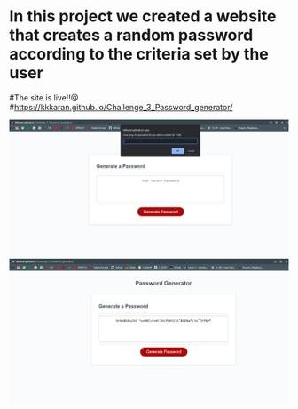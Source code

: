 # In this project we created a website that creates a random password according to the criteria set by the user
 #The site is live!!@
#https://kkkaran.github.io/Challenge_3_Password_generator/

![](assets/image/screen1.PNG)
![](assets/image/passwordGenerated.PNG)
